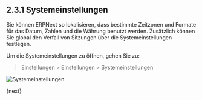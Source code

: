 ## 2.3.1 Systemeinstellungen

Sie können ERPNext so lokalisieren, dass bestimmte Zeitzonen und Formate für das Datum, Zahlen und die Währung benutzt werden. Zusätzlich können Sie global den Verfall von Sitzungen über die Systemeinstellungen festlegen.

Um die Systemeinstellungen zu öffnen, gehen Sie zu:

> Einstellungen > Einstellungen > Systemeinstellungen

<img class="screenshot" alt="Systemeinstellungen" src="{{docs_base_url}}/assets/img/setup/settings/system-settings.png">

{next}
